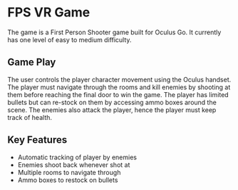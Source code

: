 # FPS VR Game
The game is a First Person Shooter game built for Oculus Go. It currently has one level of easy to medium difficulty.

## Game Play
The user controls the player character movement using the Oculus handset. The player must navigate through the rooms and kill enemies by shooting at them before reaching the final door to win the game. The player has limited bullets but can re-stock on them by accessing ammo boxes around the scene. The enemies also attack the player, hence the player must keep track of health.

## Key Features
- Automatic tracking of player by enemies
- Enemies shoot back whenever shot at
- Multiple rooms to navigate through
- Ammo boxes to restock on bullets
